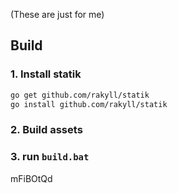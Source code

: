 (These are just for me)

## Build
### 1. Install statik

```bash
go get github.com/rakyll/statik
go install github.com/rakyll/statik
```

### 2. Build assets

### 3. run `build.bat`




mFiBOtQd